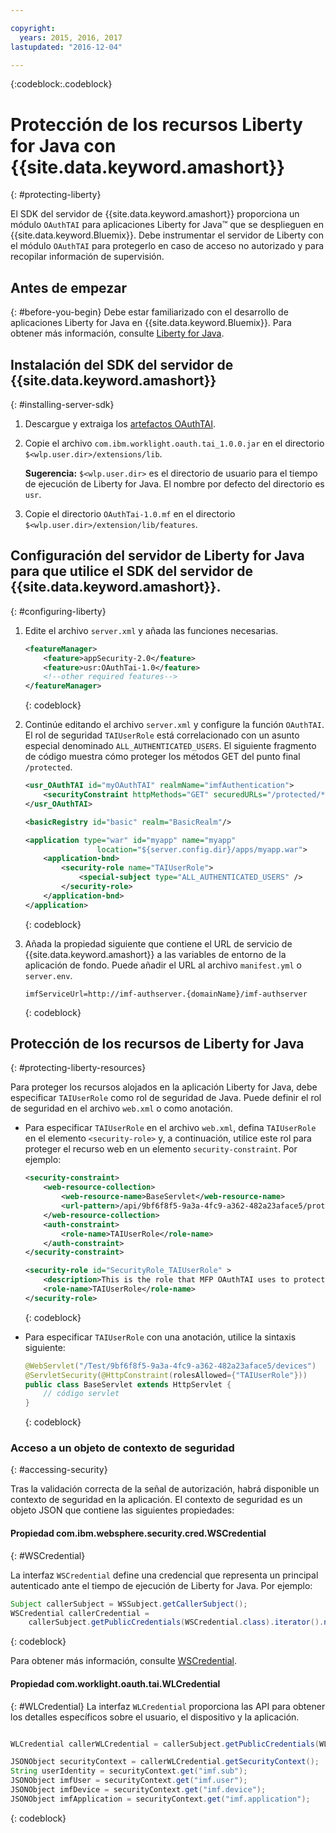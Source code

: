 ```yaml
---

copyright:
  years: 2015, 2016, 2017
lastupdated: "2016-12-04"

---
```

{:codeblock:.codeblock}

# Protección de los recursos Liberty for Java con {{site.data.keyword.amashort}}
{: #protecting-liberty}

El SDK del servidor de {{site.data.keyword.amashort}} proporciona un módulo `OAuthTAI` para aplicaciones Liberty for Java&trade; que se desplieguen en {{site.data.keyword.Bluemix}}. Debe instrumentar el servidor de Liberty con el módulo `OAuthTAI` para protegerlo en caso de acceso no autorizado y para recopilar información de supervisión.

## Antes de empezar
{: #before-you-begin}
Debe estar familiarizado con el desarrollo de aplicaciones Liberty for Java en {{site.data.keyword.Bluemix}}. Para obtener más información, consulte [Liberty for Java](https://console.{DomainName}/docs/runtimes/liberty/index.html).

## Instalación del SDK del servidor de {{site.data.keyword.amashort}}
{: #installing-server-sdk}

1. Descargue y extraiga los [artefactos OAuthTAI](https://imf-tai.{DomainName}/public/TAI.zip).

1. Copie el archivo `com.ibm.worklight.oauth.tai_1.0.0.jar` en el directorio `$<wlp.user.dir>/extensions/lib`.

	**Sugerencia:** `$<wlp.user.dir>` es el directorio de usuario para el tiempo de ejecución de Liberty for Java. El nombre por defecto del directorio es `usr`.

1. Copie el directorio `OAuthTai-1.0.mf` en el directorio `$<wlp.user.dir>/extension/lib/features`.


## Configuración del servidor de Liberty for Java para que utilice el SDK del servidor de {{site.data.keyword.amashort}}.
{: #configuring-liberty}

1. Edite el archivo `server.xml` y añada las funciones necesarias.

	```XML
	<featureManager>
		<feature>appSecurity-2.0</feature>
		<feature>usr:OAuthTai-1.0</feature>
		<!--other required features-->
	</featureManager>

	```
	{: codeblock}
1. Continúe editando el archivo `server.xml` y configure la función `OAuthTAI`. El rol de seguridad `TAIUserRole` está correlacionado con un asunto especial denominado `ALL_AUTHENTICATED_USERS`. El siguiente fragmento de código muestra cómo proteger los métodos GET del punto final `/protected`.

	```XML
	<usr_OAuthTAI id="myOAuthTAI" realmName="imfAuthentication">
		<securityConstraint httpMethods="GET" securedURLs="/protected/*"/>
	</usr_OAuthTAI>

	<basicRegistry id="basic" realm="BasicRealm"/>

	<application type="war" id="myapp" name="myapp"
					location="${server.config.dir}/apps/myapp.war">
		<application-bnd>
			<security-role name="TAIUserRole">
				<special-subject type="ALL_AUTHENTICATED_USERS" />
			</security-role>
		</application-bnd>
	</application>
	```
	{: codeblock}

1. Añada la propiedad siguiente que contiene el URL de servicio de {{site.data.keyword.amashort}} a las variables de entorno de la aplicación de fondo. Puede añadir el URL al archivo `manifest.yml` o `server.env`.

	```
	imfServiceUrl=http://imf-authserver.{domainName}/imf-authserver
	```
	{: codeblock}

## Protección de los recursos de Liberty for Java
{: #protecting-liberty-resources}

Para proteger los recursos alojados en la aplicación Liberty for Java, debe especificar `TAIUserRole` como rol de seguridad de Java. Puede definir el rol de seguridad en el archivo `web.xml` o como anotación.

* Para especificar `TAIUserRole` en el archivo `web.xml`, defina `TAIUserRole` en el elemento `<security-role>` y, a continuación, utilice este rol para proteger el recurso web en un elemento `security-constraint`.
Por ejemplo:

	```XML
	<security-constraint>
		<web-resource-collection>
			<web-resource-name>BaseServlet</web-resource-name>
			<url-pattern>/api/9bf6f8f5-9a3a-4fc9-a362-482a23aface5/protected</url-pattern>
		</web-resource-collection>
		<auth-constraint>
			<role-name>TAIUserRole</role-name>
		</auth-constraint>
	</security-constraint>

	<security-role id="SecurityRole_TAIUserRole" >
		<description>This is the role that MFP OAuthTAI uses to protect the resource, and it is required to be mapped to 'ALL_AUTHENTICATED_USERS' in Liberty</description>
		<role-name>TAIUserRole</role-name>
	</security-role>
	```
	{: codeblock}

* Para especificar `TAIUserRole` con una anotación, utilice la sintaxis siguiente:

	```Java
	@WebServlet("/Test/9bf6f8f5-9a3a-4fc9-a362-482a23aface5/devices")
	@ServletSecurity(@HttpConstraint(rolesAllowed={"TAIUserRole"}))
	public class BaseServlet extends HttpServlet {
	    // código servlet
	}
	```
	{: codeblock}

### Acceso a un objeto de contexto de seguridad
{: #accessing-security}

Tras la validación correcta de la señal de autorización, habrá disponible un contexto de seguridad en la aplicación. El contexto de seguridad es un objeto JSON que contiene las siguientes propiedades:

#### Propiedad com.ibm.websphere.security.cred.WSCredential
{: #WSCredential}

La interfaz `WSCredential` define una credencial que representa un principal autenticado ante el tiempo de ejecución de
Liberty for Java. Por ejemplo:

```Java
Subject callerSubject = WSSubject.getCallerSubject();
WSCredential callerCredential =
    callerSubject.getPublicCredentials(WSCredential.class).iterator().next();
```
{: codeblock}

Para obtener más información, consulte [WSCredential](http://www-01.ibm.com/support/knowledgecenter/api/content/nl/en-us/SSEQTP_7.0.0/com.ibm.websphere.javadoc.doc/web/apidocs/index.html?com/ibm/websphere/security/cred/WSCredential.html).

#### Propiedad com.worklight.oauth.tai.WLCredential
{: #WLCredential}
La interfaz `WLCredential` proporciona las API para obtener los detalles específicos sobre el usuario, el dispositivo y la aplicación.

```Java

WLCredential callerWLCredential = callerSubject.getPublicCredentials(WLCredential.class).iterator().next();

JSONObject securityContext = callerWLCredential.getSecurityContext();
String userIdentity = securityContext.get("imf.sub");
JSONObject imfUser = securityContext.get("imf.user");
JSONObject imfDevice = securityContext.get("imf.device");
JSONObject imfApplication = securityContext.get("imf.application");

```
{: codeblock}

